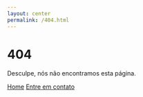 ```yaml
---
layout: center
permalink: /404.html
---
```


# 404

Desculpe, nós não encontramos esta página.

<div class="mt3">
  <a href="{{ site.baseurl }}/" class="button button-blue button-big">Home</a>
  <a href="{{ site.baseurl }}/contact/" class="button button-blue button-big">Entre em contato</a>
</div>
